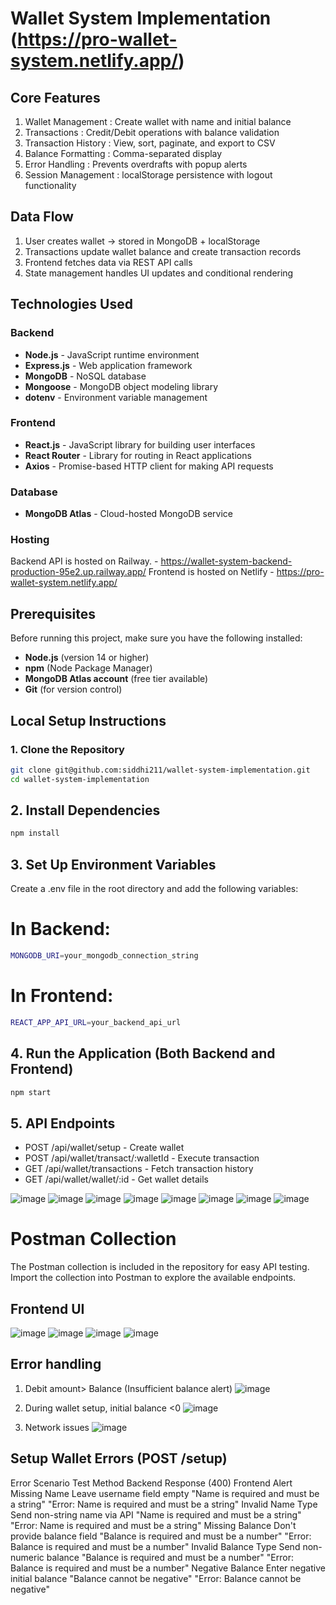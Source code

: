 # Wallet System Implementation (https://pro-wallet-system.netlify.app/)

## Core Features
1. Wallet Management : Create wallet with name and initial balance
2. Transactions : Credit/Debit operations with balance validation
3. Transaction History : View, sort, paginate, and export to CSV
4. Balance Formatting : Comma-separated display
5. Error Handling : Prevents overdrafts with popup alerts
6. Session Management : localStorage persistence with logout functionality

## Data Flow
1. User creates wallet → stored in MongoDB + localStorage
2. Transactions update wallet balance and create transaction records
3. Frontend fetches data via REST API calls
4. State management handles UI updates and conditional rendering

## Technologies Used

### Backend
- **Node.js** - JavaScript runtime environment
- **Express.js** - Web application framework
- **MongoDB** - NoSQL database
- **Mongoose** - MongoDB object modeling library
- **dotenv** - Environment variable management

### Frontend        
- **React.js** - JavaScript library for building user interfaces
- **React Router** - Library for routing in React applications
- **Axios** - Promise-based HTTP client for making API requests

### Database
- **MongoDB Atlas** - Cloud-hosted MongoDB service

### Hosting
Backend API is hosted on Railway. - https://wallet-system-backend-production-95e2.up.railway.app/<API-ENDPOINTS>
Frontend is hosted on Netlify - https://pro-wallet-system.netlify.app/
 
## Prerequisites

Before running this project, make sure you have the following installed:

- **Node.js** (version 14 or higher)
- **npm** (Node Package Manager)
- **MongoDB Atlas account** (free tier available)
- **Git** (for version control)

## Local Setup Instructions

### 1. Clone the Repository
```bash
git clone git@github.com:siddhi211/wallet-system-implementation.git
cd wallet-system-implementation
```
## 2. Install Dependencies
```bash
npm install
```
## 3. Set Up Environment Variables
Create a .env file in the root directory and add the following variables:
# In Backend:
```bash
MONGODB_URI=your_mongodb_connection_string
``` 
# In Frontend:
```bash
REACT_APP_API_URL=your_backend_api_url
```        
## 4. Run the Application (Both Backend and Frontend)
```bash
npm start
```
## 5. API Endpoints
- POST /api/wallet/setup - Create wallet
- POST /api/wallet/transact/:walletId - Execute transaction
- GET /api/wallet/transactions - Fetch transaction history
- GET /api/wallet/wallet/:id - Get wallet details

![image](https://github.com/user-attachments/assets/e6663b75-3c62-49dc-98c9-e90cf4d2f87a)
![image](https://github.com/user-attachments/assets/3fc68e60-74ef-4c51-932b-dd8ac848efd3)
![image](https://github.com/user-attachments/assets/7ec1296c-5150-4a57-9074-2850ef457838)
![image](https://github.com/user-attachments/assets/62d43f9f-ef2a-47dd-b562-952ba32cf025)
![image](https://github.com/user-attachments/assets/9024132c-2fbd-4589-b2b9-3202fb610e2c)
![image](https://github.com/user-attachments/assets/a8b1ebe8-4911-41ef-9612-275e2c563c4e)
![image](https://github.com/user-attachments/assets/1870773b-bb03-406d-bf0a-31c5f801fa48)
![image](https://github.com/user-attachments/assets/eae8777f-cfca-4916-968b-3da65f86bb5b)

# Postman Collection
The Postman collection is included in the repository for easy API testing. Import the collection into Postman to explore the available endpoints.

## Frontend UI
![image](https://github.com/user-attachments/assets/65cd589b-e525-49a9-a8c2-4ab3e5336edd)
![image](https://github.com/user-attachments/assets/1048edf0-758a-412e-bcad-1c4bfc2e0167)
![image](https://github.com/user-attachments/assets/0e580087-53cc-44a5-9770-673b505fb1f7)
![image](https://github.com/user-attachments/assets/6cb050bc-0153-4f33-bd09-dbae2546c34e)

## Error handling

1. Debit amount> Balance (Insufficient balance alert)
   ![image](https://github.com/user-attachments/assets/db93224d-e5a8-454c-8cb3-2e5f79d9262a)

2. During wallet setup, initial balance <0
   ![image](https://github.com/user-attachments/assets/40dd281e-aa8c-4537-aa57-547ac73f2efb)

3. Network issues
![image](https://github.com/user-attachments/assets/d9dbf9fd-78c9-4c71-b2cd-b1b2cd5c2466)

## Setup Wallet Errors (POST /setup)
Error Scenario Test Method Backend Response (400) Frontend Alert Missing Name Leave username field empty "Name is required and must be a string" "Error: Name is required and must be a string" Invalid Name Type Send non-string name via API "Name is required and must be a string" "Error: Name is required and must be a string" Missing Balance Don't provide balance field "Balance is required and must be a number" "Error: Balance is required and must be a number" Invalid Balance Type Send non-numeric balance "Balance is required and must be a number" "Error: Balance is required and must be a number" Negative Balance Enter negative initial balance "Balance cannot be negative" "Error: Balance cannot be negative"



